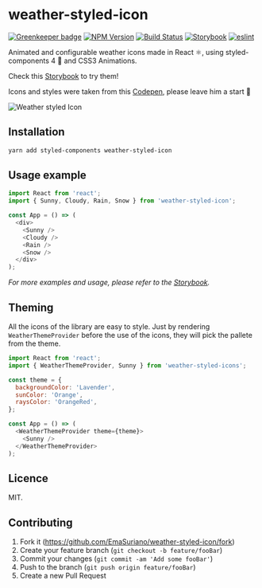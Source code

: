 # weather-styled-icon

[![Greenkeeper badge][greenkeeper-image]](https://greenkeeper.io/)
[![NPM Version][npm-image]][npm-url]
[![Build Status][travis-image]][travis-url]
[![Storybook][storybook-image]][demo-link]
[![eslint](https://img.shields.io/badge/eslint-enabled-green.svg)](https://eslint.org/)

Animated and configurable weather icons made in React ⚛️, using styled-components 4 💅 and CSS3 Animations.

Check this [Storybook][demo-link] to try them!

Icons and styles were taken from this [Codepen](https://codepen.io/joshbader/pen/EjXgqr?q=weather&limit=all&type=type-pens), please leave him a start 🌟

![Weather styled Icon](https://user-images.githubusercontent.com/3399429/55830109-8f1a9880-5b10-11e9-8efb-9fad5d2a2a92.gif)

## Installation

```sh
yarn add styled-components weather-styled-icon
```

## Usage example

```javascript
import React from 'react';
import { Sunny, Cloudy, Rain, Snow } from 'weather-styled-icon';

const App = () => (
  <div>
    <Sunny />
    <Cloudy />
    <Rain />
    <Snow />
  </div>
);
```

_For more examples and usage, please refer to the [Storybook][demo-link]._

## Theming

All the icons of the library are easy to style. Just by rendering `WeatherThemeProvider` before the use of the icons, they will pick the pallete from the theme.

```javascript
import React from 'react';
import { WeatherThemeProvider, Sunny } from 'weather-styled-icons';

const theme = {
  backgroundColor: 'Lavender',
  sunColor: 'Orange',
  raysColor: 'OrangeRed',
};

const App = () => (
  <WeatherThemeProvider theme={theme}>
    <Sunny />
  </WeatherThemeProvider>
);
```

## Licence

MIT.

## Contributing

1. Fork it (<https://github.com/EmaSuriano/weather-styled-icon/fork>)
2. Create your feature branch (`git checkout -b feature/fooBar`)
3. Commit your changes (`git commit -am 'Add some fooBar'`)
4. Push to the branch (`git push origin feature/fooBar`)
5. Create a new Pull Request

<!-- Markdown link & img dfn's -->

[greenkeeper-image]: https://badges.greenkeeper.io/EmaSuriano/weather-styled-icon.svg
[npm-image]: https://badge.fury.io/js/weather-styled-icon.svg
[npm-url]: https://www.npmjs.com/package/weather-styled-icon
[travis-image]: https://travis-ci.org/EmaSuriano/weather-styled-icon.svg?branch=master
[travis-url]: https://travis-ci.org/EmaSuriano/weather-styled-icon
[storybook-image]: https://img.shields.io/badge/%F0%9F%93%93-Storybook-ff69b4.svg
[demo-link]: https://emasuriano.github.io/weather-styled-icon/?selectedKind=%40Welcome
